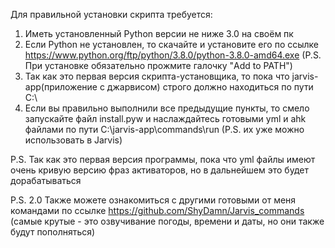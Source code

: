 Для правильной установки скрипта требуется:
1. Иметь установленный Python версии не ниже 3.0 на своём пк
2. Если Python не установлен, то скачайте и установите его по ссылке https://www.python.org/ftp/python/3.8.0/python-3.8.0-amd64.exe (P.S. При установке обязательно прожмите галочку "Add to PATH")
3. Так как это первая версия скрипта-установщика, то пока что jarvis-app(приложение с джарвисом) строго должно находиться по пути C:\\
4. Если вы правильно выполнили все предыдущие пункты, то смело запускайте файл install.pyw и наслаждайтесь готовыми yml и ahk файлами по пути C:\\jarvis-app\commands\run (P.S. их уже можно использовать в Jarvis)

P.S. Так как это первая версия программы, пока что yml файлы имеют очень кривую версию фраз активаторов, но в дальнейшем это будет дорабатываться

P.S. 2.0 Также можете ознакомиться с другими готовыми от меня командами по ссылке https://github.com/ShyDamn/Jarvis_commands (самые крутые - это озвучивание погоды, времени и даты, но они также будут пополняться)